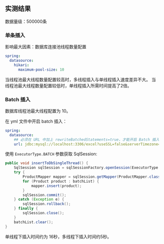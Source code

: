 ## 实测结果

数据量级：500000条

### 单条插入
影响最大因素：数据库连接池线程数量配置
```yaml
spring:
  datasource:
    hikari:
      maximum-pool-size: 10
```
当线程池最大线程数量配置较高时，多线程插入与单线程插入速度差异不大。
当线程池最大线程数量配置较低时，单线程插入所需时间提高了2倍。

### Batch 插入
数据库线程池最大线程配置为 10。

在 yml 文件中开启 batch 插入：
```yaml
spring:
  datasource:
    ## 必须在 URL 中加上 rewriteBatchedStatements=true，才能开启 Batch 插入
    url: jdbc:mysql://localhost:3306/excel?useSSL=false&serverTimezone=UTC&useUnicode=true&characterEncoding=utf-8&rewriteBatchedStatements=true
```
使用 `ExecutorType.BATCH` 参数获取 SqlSession:
```java
public void insertToDbSingleThread() {
    SqlSession sqlSession = sqlSessionFactory.openSession(ExecutorType.BATCH);
    try {
        ProductMapper mapper = sqlSession.getMapper(ProductMapper.class);
        for (Product product : batchList) {
            mapper.insert(product);
        }
        sqlSession.commit();
    } catch (Exception e) {
        sqlSession.rollback();
    } finally {
        sqlSession.close();
    }
    batchList.clear();
}
```
单线程下插入时间约为 16秒，多线程下插入时间约5秒。
